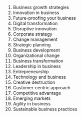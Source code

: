 

1. Business growth strategies
2. Innovation in business
3. Future-proofing your business
4. Digital transformation
5. Disruptive innovation
6. Corporate strategy
7. Change management
8. Strategic planning
9. Business development
10. Organizational change
11. Business transformation
12. Leadership in business
13. Entrepreneurship
14. Technology and business
15. Creative destruction
16. Customer-centric approach
17. Competitive advantage
18. Emerging markets
19. Agility in business
20. Sustainable business practices
